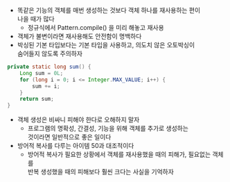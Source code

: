 * 똑같은 기능의 객체를 매번 생성하는 것보다 객체 하나를 재사용하는 편이<br>
나을 때가 많다
  * 정규식에서 Pattern.compile() 을 미리 해놓고 재사용
* 객체가 불변이라면 재사용해도 안전함이 명백하다
* 박싱된 기본 타입보다는 기본 타입을 사용하고, 의도치 않은 오토박싱이<br>
숨어들지 않도록 주의하자
```java
private static long sum() {
    Long sum = 0L;
    for (long i = 0; i <= Integer.MAX_VALUE; i++) {
        sum += i;
    }
    return sum;
}
```
* 객체 생성은 비싸니 피해야 한다로 오해하지 말자
  * 프로그램의 명확성, 간결성, 기능을 위해 객체를 추가로 생성하는 <br>
  것이라면 일반적으로 좋은 일이다
* 방어적 복사를 다루는 아이템 50과 대조적이다
  * 방어적 복사가 필요한 상황에서 객체를 재사용했을 때의 피해가, 필요없는 객체를<br>
  반복 생성했을 때의 피해보다 훨씬 크다는 사실을 기억하자